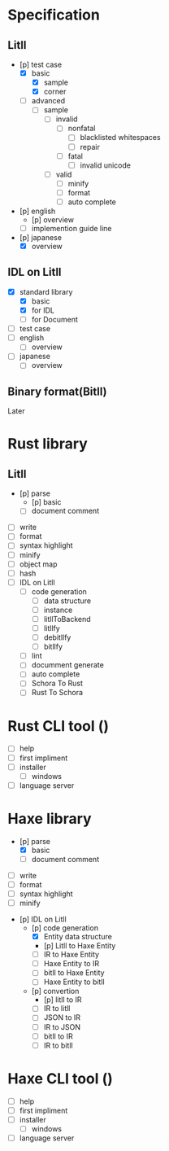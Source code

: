 # Specification
## Litll
- [p] test case
    - [x] basic
        - [x] sample
        - [x] corner
    - [ ] advanced
        - [ ] sample
            - [ ] invalid
                - [ ] nonfatal
                    - [ ] blacklisted whitespaces
                    - [ ] repair
                - [ ] fatal
                    - [ ] invalid unicode
            - [ ] valid
                - [ ] minify
                - [ ] format
                - [ ] auto complete
- [p] english
    - [p] overview
    - [ ] implemention guide line
- [p] japanese
    - [x] overview

## IDL on Litll 
- [x] standard library
    - [x] basic
    - [x] for IDL
    - [ ] for Document
- [ ] test case
- [ ] english
    - [ ] overview
- [ ] japanese
    - [ ] overview

## Binary format(Bitll)
Later

# Rust library
## Litll
- [p] parse
    - [p] basic
    - [ ] document comment
- [ ] write
- [ ] format
- [ ] syntax highlight
- [ ] minify
- [ ] object map
- [ ] hash
- [ ] IDL on Litll
    - [ ] code generation 
        - [ ] data structure
        - [ ] instance
        - [ ] litllToBackend
        - [ ] litllfy
        - [ ] debitllfy
        - [ ] bitllfy
    - [ ] lint
    - [ ] documment generate
    - [ ] auto complete
    - [ ] Schora To Rust
    - [ ] Rust To Schora

# Rust CLI tool ()
- [ ] help
- [ ] first impliment
- [ ] installer
    - [ ] windows 
- [ ] language server

# Haxe library
- [p] parse
    - [x] basic
    - [ ] document comment
- [ ] write
- [ ] format
- [ ] syntax highlight
- [ ] minify
- [p] IDL on Litll
    - [p] code generation 
        - [x] Entity data structure
        - [p] Litll to Haxe Entity
        - [ ] IR to Haxe Entity
        - [ ] Haxe Entity to IR
        - [ ] bitll to Haxe Entity
        - [ ] Haxe Entity to bitll
    - [p] convertion
        - [p] litll to IR
        - [ ] IR to litll
        - [ ] JSON to IR
        - [ ] IR to JSON
        - [ ] bitll to IR
        - [ ] IR to bitll

# Haxe CLI tool ()
- [ ] help
- [ ] first impliment
- [ ] installer
    - [ ] windows 
- [ ] language server
